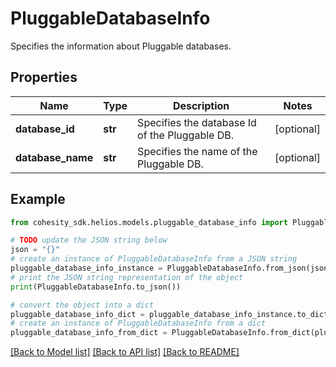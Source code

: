 # PluggableDatabaseInfo

Specifies the information about Pluggable databases.

## Properties

Name | Type | Description | Notes
------------ | ------------- | ------------- | -------------
**database_id** | **str** | Specifies the database Id of the Pluggable DB. | [optional] 
**database_name** | **str** | Specifies the name of the Pluggable DB. | [optional] 

## Example

```python
from cohesity_sdk.helios.models.pluggable_database_info import PluggableDatabaseInfo

# TODO update the JSON string below
json = "{}"
# create an instance of PluggableDatabaseInfo from a JSON string
pluggable_database_info_instance = PluggableDatabaseInfo.from_json(json)
# print the JSON string representation of the object
print(PluggableDatabaseInfo.to_json())

# convert the object into a dict
pluggable_database_info_dict = pluggable_database_info_instance.to_dict()
# create an instance of PluggableDatabaseInfo from a dict
pluggable_database_info_from_dict = PluggableDatabaseInfo.from_dict(pluggable_database_info_dict)
```
[[Back to Model list]](../README.md#documentation-for-models) [[Back to API list]](../README.md#documentation-for-api-endpoints) [[Back to README]](../README.md)


